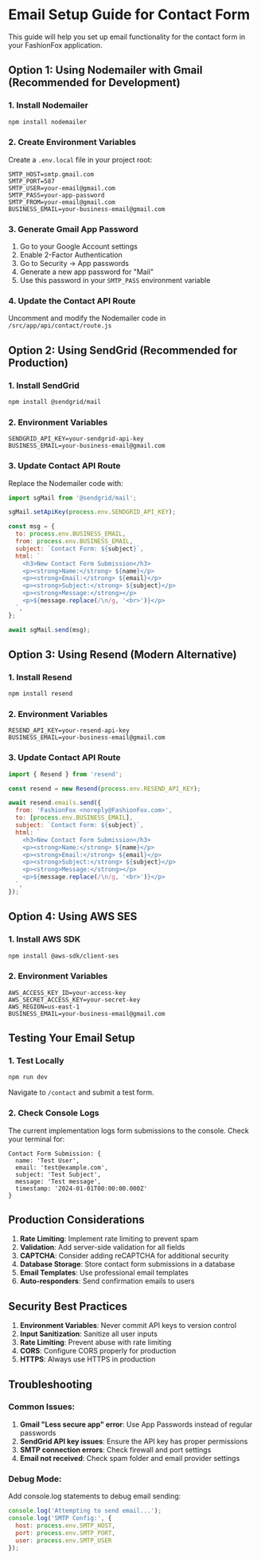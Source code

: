 # Email Setup Guide for Contact Form

This guide will help you set up email functionality for the contact form in your FashionFox application.

## Option 1: Using Nodemailer with Gmail (Recommended for Development)

### 1. Install Nodemailer
```bash
npm install nodemailer
```

### 2. Create Environment Variables
Create a `.env.local` file in your project root:
```env
SMTP_HOST=smtp.gmail.com
SMTP_PORT=587
SMTP_USER=your-email@gmail.com
SMTP_PASS=your-app-password
SMTP_FROM=your-email@gmail.com
BUSINESS_EMAIL=your-business-email@gmail.com
```

### 3. Generate Gmail App Password
1. Go to your Google Account settings
2. Enable 2-Factor Authentication
3. Go to Security → App passwords
4. Generate a new app password for "Mail"
5. Use this password in your `SMTP_PASS` environment variable

### 4. Update the Contact API Route
Uncomment and modify the Nodemailer code in `/src/app/api/contact/route.js`

## Option 2: Using SendGrid (Recommended for Production)

### 1. Install SendGrid
```bash
npm install @sendgrid/mail
```

### 2. Environment Variables
```env
SENDGRID_API_KEY=your-sendgrid-api-key
BUSINESS_EMAIL=your-business-email@gmail.com
```

### 3. Update Contact API Route
Replace the Nodemailer code with:
```javascript
import sgMail from '@sendgrid/mail';

sgMail.setApiKey(process.env.SENDGRID_API_KEY);

const msg = {
  to: process.env.BUSINESS_EMAIL,
  from: process.env.BUSINESS_EMAIL,
  subject: `Contact Form: ${subject}`,
  html: `
    <h3>New Contact Form Submission</h3>
    <p><strong>Name:</strong> ${name}</p>
    <p><strong>Email:</strong> ${email}</p>
    <p><strong>Subject:</strong> ${subject}</p>
    <p><strong>Message:</strong></p>
    <p>${message.replace(/\n/g, '<br>')}</p>
  `,
};

await sgMail.send(msg);
```

## Option 3: Using Resend (Modern Alternative)

### 1. Install Resend
```bash
npm install resend
```

### 2. Environment Variables
```env
RESEND_API_KEY=your-resend-api-key
BUSINESS_EMAIL=your-business-email@gmail.com
```

### 3. Update Contact API Route
```javascript
import { Resend } from 'resend';

const resend = new Resend(process.env.RESEND_API_KEY);

await resend.emails.send({
  from: 'FashionFox <noreply@FashionFox.com>',
  to: [process.env.BUSINESS_EMAIL],
  subject: `Contact Form: ${subject}`,
  html: `
    <h3>New Contact Form Submission</h3>
    <p><strong>Name:</strong> ${name}</p>
    <p><strong>Email:</strong> ${email}</p>
    <p><strong>Subject:</strong> ${subject}</p>
    <p><strong>Message:</strong></p>
    <p>${message.replace(/\n/g, '<br>')}</p>
  `,
});
```

## Option 4: Using AWS SES

### 1. Install AWS SDK
```bash
npm install @aws-sdk/client-ses
```

### 2. Environment Variables
```env
AWS_ACCESS_KEY_ID=your-access-key
AWS_SECRET_ACCESS_KEY=your-secret-key
AWS_REGION=us-east-1
BUSINESS_EMAIL=your-business-email@gmail.com
```

## Testing Your Email Setup

### 1. Test Locally
```bash
npm run dev
```
Navigate to `/contact` and submit a test form.

### 2. Check Console Logs
The current implementation logs form submissions to the console. Check your terminal for:
```
Contact Form Submission: {
  name: 'Test User',
  email: 'test@example.com',
  subject: 'Test Subject',
  message: 'Test message',
  timestamp: '2024-01-01T00:00:00.000Z'
}
```

## Production Considerations

1. **Rate Limiting**: Implement rate limiting to prevent spam
2. **Validation**: Add server-side validation for all fields
3. **CAPTCHA**: Consider adding reCAPTCHA for additional security
4. **Database Storage**: Store contact form submissions in a database
5. **Email Templates**: Use professional email templates
6. **Auto-responders**: Send confirmation emails to users

## Security Best Practices

1. **Environment Variables**: Never commit API keys to version control
2. **Input Sanitization**: Sanitize all user inputs
3. **Rate Limiting**: Prevent abuse with rate limiting
4. **CORS**: Configure CORS properly for production
5. **HTTPS**: Always use HTTPS in production

## Troubleshooting

### Common Issues:
1. **Gmail "Less secure app" error**: Use App Passwords instead of regular passwords
2. **SendGrid API key issues**: Ensure the API key has proper permissions
3. **SMTP connection errors**: Check firewall and port settings
4. **Email not received**: Check spam folder and email provider settings

### Debug Mode:
Add console.log statements to debug email sending:
```javascript
console.log('Attempting to send email...');
console.log('SMTP Config:', {
  host: process.env.SMTP_HOST,
  port: process.env.SMTP_PORT,
  user: process.env.SMTP_USER
});
```
